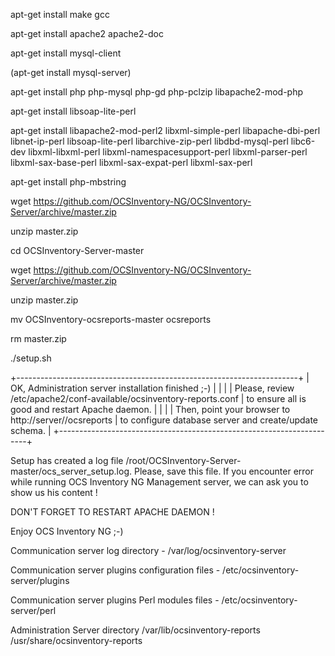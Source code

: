 apt-get install make gcc

apt-get install apache2 apache2-doc 

apt-get install mysql-client

(apt-get install mysql-server)

apt-get install php php-mysql php-gd php-pclzip libapache2-mod-php

apt-get install libsoap-lite-perl

apt-get install libapache2-mod-perl2 libxml-simple-perl libapache-dbi-perl libnet-ip-perl libsoap-lite-perl libarchive-zip-perl libdbd-mysql-perl libc6-dev libxml-libxml-perl libxml-namespacesupport-perl libxml-parser-perl libxml-sax-base-perl libxml-sax-expat-perl libxml-sax-perl

apt-get install php-mbstring

wget https://github.com/OCSInventory-NG/OCSInventory-Server/archive/master.zip

unzip master.zip

cd OCSInventory-Server-master

wget https://github.com/OCSInventory-NG/OCSInventory-Server/archive/master.zip

unzip master.zip

mv OCSInventory-ocsreports-master ocsreports

rm master.zip

./setup.sh

+----------------------------------------------------------------------+
|        OK, Administration server installation finished ;-)           |
|                                                                      |
| Please, review /etc/apache2/conf-available/ocsinventory-reports.conf
|          to ensure all is good and restart Apache daemon.            |
|                                                                      |
| Then, point your browser to http://server//ocsreports
|        to configure database server and create/update schema.        |
+----------------------------------------------------------------------+


Setup has created a log file /root/OCSInventory-Server-master/ocs_server_setup.log. Please, save this file.
If you encounter error while running OCS Inventory NG Management server,
we can ask you to show us his content !

DON'T FORGET TO RESTART APACHE DAEMON !

Enjoy OCS Inventory NG ;-)

Communication server log directory - /var/log/ocsinventory-server

Communication server plugins configuration files - /etc/ocsinventory-server/plugins

Communication server plugins Perl modules files - /etc/ocsinventory-server/perl

Administration Server directory /var/lib/ocsinventory-reports
/usr/share/ocsinventory-reports

